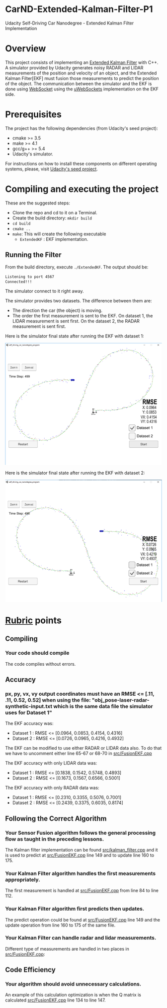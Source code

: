 
# CarND-Extended-Kalman-Filter-P1
Udacity Self-Driving Car Nanodegree - Extended Kalman Filter Implementation

# Overview
This project consists of implementing an [Extended Kalman Filter](https://en.wikipedia.org/wiki/Extended_Kalman_filter) with C++. A simulator provided by Udacity generates noisy RADAR and LIDAR measurements of the position and velocity of an object, and the Extended Kalman Filter[EKF] must fusion those measurements to predict the position of the object. The communication between the simulator and the EKF is done using [WebSocket](https://en.wikipedia.org/wiki/WebSocket) using the [uWebSockets](https://github.com/uNetworking/uWebSockets) implementation on the EKF side.


# Prerequisites

The project has the following dependencies (from Udacity's seed project):

- cmake >= 3.5
- make >= 4.1
- gcc/g++ >= 5.4
- Udacity's simulator.

For instructions on how to install these components on different operating systems, please, visit [Udacity's seed project](https://github.com/udacity/CarND-Extended-Kalman-Filter-Project). 


# Compiling and executing the project

These are the suggested steps:

- Clone the repo and cd to it on a Terminal.
- Create the build directory: `mkdir build`
- `cd build`
- `cmake ..`
- `make`: This will create the following executable
  - `ExtendedKF` : EKF implementation.

## Running the Filter

From the build directory, execute `./ExtendedKF`. The output should be:

```
Listening to port 4567
Connected!!!
```

The simulator connect to it right away.

The simulator provides two datasets. The difference between them are:

- The direction the car (the object) is moving.
- The order the first measurement is sent to the EKF. On dataset 1, the LIDAR measurement is sent first. On the dataset 2, the RADAR measurement is sent first.

Here is the simulator final state after running the EKF with dataset 1:

![Simulator with dataset 1](EKF_dataset1.png)

Here is the simulator final state after running the EKF with dataset 2:

![Simulator with dataset 1](EKF_dataset2.png)

# [Rubric](https://review.udacity.com/#!/rubrics/748/view) points

## Compiling

### Your code should compile

The code compiles without errors. 

## Accuracy

### px, py, vx, vy output coordinates must have an RMSE <= [.11, .11, 0.52, 0.52] when using the file: "obj_pose-laser-radar-synthetic-input.txt which is the same data file the simulator uses for Dataset 1"

The EKF accuracy was:

- Dataset 1 : RMSE <= [0.0964, 0.0853, 0.4154, 0.4316]
- Dataset 2 : RMSE <= [0.0726, 0.0965, 0.4216, 0.4932]

The EKF can be modified to use either RADAR or LIDAR data also. To do that we have to uncomment either line 65-67 or 68-70 in [src/FusionEKF.cpp](./src/FusionEKF.cpp#L65)

The EKF accuracy with only LIDAR data was:

- Dataset 1 : RMSE <= [0.1838, 0.1542, 0.5748, 0.4893]
- Dataset 2 : RMSE <= [0.1673, 0.1567, 0.6566, 0.5001]

The EKF accuracy with only RADAR data was:

- Dataset 1 : RMSE <= [0.2310, 0.3355, 0.5076, 0.7001]
- Dataset 2 : RMSE <= [0.2439, 0.3375, 0.6035, 0.8174]

## Following the Correct Algorithm

### Your Sensor Fusion algorithm follows the general processing flow as taught in the preceding lessons.

The Kalman filter implementation can be found [src/kalman_filter.cpp](./src/kalman_filter.cpp) and it is used to predict at [src/FusionEKF.cpp](./src/FusionEKF.cpp#L149) line 149 and to update line 160 to 175.

### Your Kalman Filter algorithm handles the first measurements appropriately.

The first measurement is handled at [src/FusionEKF.cpp](./src/FusionEKF.cpp#L84) from line 84 to line 112.

### Your Kalman Filter algorithm first predicts then updates.

The predict operation could be found at [src/FusionEKF.cpp](./src/FusionEKF.cpp#L147) line 149 and the update operation from line 160 to 175 of the same file.

### Your Kalman Filter can handle radar and lidar measurements.

Different type of measurements are handled in two places in [src/FusionEKF.cpp](./src/kalman_filter.cpp):

## Code Efficiency

### Your algorithm should avoid unnecessary calculations.

An example of this calculation optimization is when the Q matrix is calculated [src/FusionEKF.cpp](./src/kalman_filter.cpp#L141) line 134 to line 147.


